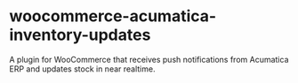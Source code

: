# woocommerce-acumatica-inventory-updates
A plugin for WooCommerce that receives push notifications from Acumatica ERP and updates stock in near realtime.
